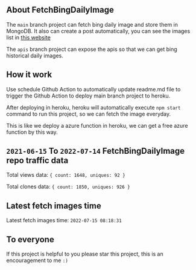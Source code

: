 ## About FetchBingDailyImage

The `main` branch project can fetch bing daily image and store them in MongoDB.
It also can create a post automatically, you can see the images list in [this website](https://oursalbum.netlify.app)

The `apis` branch project can expose the apis so that we can get bing historical daily images.

## How it work

Use schedule Github Action to automatically update readme.md file to trigger the Github Action to deploy main branch project to heroku.

After deploying in heroku, heroku will automatically execute `npm start` command to run this project, so we can fetch the image everyday.

This is like we deploy a azure function in heroku, we can get a free azure function by this way.

## `2021-06-15` To `2022-07-14` FetchBingDailyImage repo traffic data

Total views data: `{ count: 1648, uniques: 92 }`

Total clones data: `{ count: 1850, uniques: 926 }`

## Latest fetch images time

Latest fetch images time: `2022-07-15 08:18:31`

## To everyone

If this project is helpful to you please star this project, this is an encouragement to me `:)`



